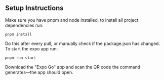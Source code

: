 ## Setup Instructions
Make sure you have pnpm and node installed, to install all project dependencies run:
```
pnpm install
```
Do this after every pull, or manually check if the package.json has changed.
To start the expo app run:
```
pnpm run start
```
Download the "Expo Go" app and scan the QR code the command generates—the app should open.
